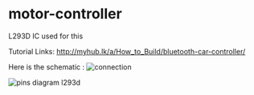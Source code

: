 # motor-controller
L293D IC used for this 

Tutorial Links:
http://myhub.lk/a/How_to_Build/bluetooth-car-controller/

Here is the schematic :
![connection](https://cloud.githubusercontent.com/assets/26116899/25046474/4a9c5088-214f-11e7-92f9-a683b57aab18.jpg)

![pins diagram l293d](https://cloud.githubusercontent.com/assets/26116899/25046511/7d699142-214f-11e7-85e3-5796bb189e6a.jpg)


